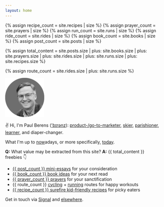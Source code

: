 ```yaml
---
layout: home
---
```

{% assign recipe_count = site.recipes | size %}
{% assign prayer_count = site.prayers | size %}
{% assign run_count = site.runs | size %}
{% assign ride_count = site.rides | size %}
{% assign book_count = site.books | size %}
{% assign post_count = site.posts | size %}

{% assign total_content = site.posts.size
    | plus: site.books.size
    | plus: site.prayers.size
    | plus: site.rides.size
    | plus: site.runs.size
    | plus: site.recipes.size %}

{% assign route_count = site.rides.size | plus: site.runs.size %}

<img src="/assets/images/avatar_pmb_bw.png" alt="PMB avatar b/w" style="width: 25%;">

✌ Hi, I'm Paul Berens (['b&#x026A;r&#x0259;nz](/assets/audio/berens.mp3)): [product-/go-to-marketer](/bio), [skier](/skiing), [parishioner](/catholic), [learner](/learning/), and diaper-changer.

What I'm up to [now](/now/)adays, or more specifically, [today](/today/).

**Q:** What value may be extracted from this site? **A:** {{ total_content }} freebies 👇
- [{{ post_count }} mini-essays](/blog/) for your consideration
- [{{ book_count }} book ideas](/books/) for your next read
- [{{ prayer_count }} prayers](/prayers/) for your sanctification
- {{ route_count }} [cycling](/cycling/) + [running](/running/) routes for happy workouts
- [{{ recipe_count }} surefire kid-friendly recipes](/recipes/) for picky eaters

Get in touch via <a href="https://signal.me/#eu/ZIW9Fp74JntNZR6qR3lzP75kawn7rnT4aCdYIPAOG6eeO25MvYpC5a36bQqXv57v" target="_blank">Signal</a> and [elsewhere](/contact/).